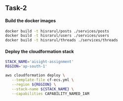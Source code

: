 ## Task-2

#### Build the docker images
```bash
docker build -t hisrarul/posts ./services/posts
docker build -t hisrarul/users ./services/users
docker build -t hisrarul/threads ./services/threads
```

#### Deploy the cloudformation stack
```bash
STACK_NAME='aisight-assignment'
REGION='ap-south-1'

aws cloudformation deploy \
   --template-file cf-ecs.yml \
   --region ${REGION} \
   --stack-name ${STACK_NAME} \
   --capabilities CAPABILITY_NAMED_IAM
```
